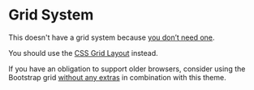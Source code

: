 # Grid System

This doesn't have a grid system because [you don’t need one](https://rachelandrew.co.uk/archives/2017/07/01/you-do-not-need-a-css-grid-based-grid-system/README-grid-system.md). 

You should use the [CSS Grid Layout](https://gridbyexample.com/) instead.

If you have an obligation to support older browsers, consider using the Bootstrap grid [without any extras](https://github.com/zirafa/bootstrap-grid-only) in combination with this theme.
